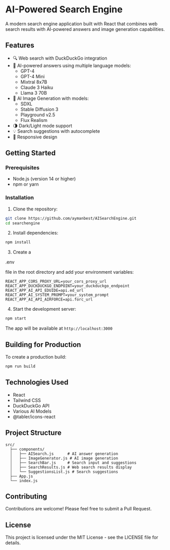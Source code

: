# AI-Powered Search Engine

A modern search engine application built with React that combines web search results with AI-powered answers and image generation capabilities.

## Features

- 🔍 Web search with DuckDuckGo integration
- 🤖 AI-powered answers using multiple language models:
  - GPT-4
  - GPT-4 Mini
  - Mixtral 8x7B
  - Claude 3 Haiku
  - Llama 3 70B
- 🎨 AI Image Generation with models:
  - SDXL
  - Stable Diffusion 3
  - Playground v2.5
  - Flux Realism
- 🌗 Dark/Light mode support
- 💡 Search suggestions with autocomplete
- 📱 Responsive design

## Getting Started

### Prerequisites

- Node.js (version 14 or higher)
- npm or yarn

### Installation

1. Clone the repository:
```sh
git clone https://github.com/aymanbest/AISearchEngine.git
cd searchengine
```

2. Install dependencies:
```sh
npm install
```

3. Create a 

.env

 file in the root directory and add your environment variables:
```
REACT_APP_CORS_PROXY_URL=your_cors_proxy_url
REACT_APP_DUCKDUCKGO_ENDPOINT=your_duckduckgo_endpoint
REACT_APP_AI_API_EDUIDE=api.ed_url
REACT_APP_AI_SYSTEM_PROMPT=your_system_prompt
REACT_APP_AI_API_AIRFORCE=api.forc_url
```

4. Start the development server:
```sh
npm start
```

The app will be available at `http://localhost:3000`

## Building for Production

To create a production build:

```sh
npm run build
```

## Technologies Used

- React
- Tailwind CSS
- DuckDuckGo API
- Various AI Models
- @tabler/icons-react

## Project Structure

```
src/
  ├── components/
  │   ├── AISearch.js      # AI answer generation
  │   ├── ImageGenerator.js # AI image generation
  │   ├── SearchBar.js     # Search input and suggestions
  │   ├── SearchResults.js # Web search results display
  │   └── SuggestionsList.js # Search suggestions
  ├── App.js
  └── index.js
```

## Contributing

Contributions are welcome! Please feel free to submit a Pull Request.

## License

This project is licensed under the MIT License - see the LICENSE file for details.
```
